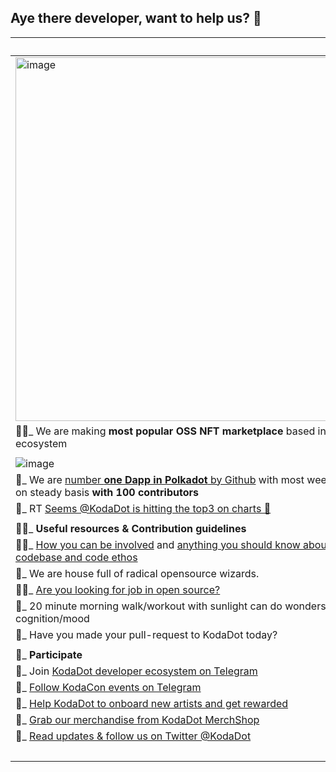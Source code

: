 ## Aye there developer, want to help us? 👋

|  | _ |
|:---|:---:|
| <img width="582" alt="image" src="https://user-images.githubusercontent.com/5887929/221959431-1e5e2129-de1a-43e8-977d-6f59ab547859.png"> | | 
| 🙋‍♀️_ We are making **most popular OSS NFT marketplace** based in Polkadot ecosystem |
| |
| ![image](https://user-images.githubusercontent.com/5887929/233139474-b55a2480-168c-4f0e-8ce4-74ecc6fc53bb.png) | 
| 🥇_ We are [number **one Dapp in Polkadot** by Github](https://github.com/topics/polkadot) with most weekly comits on steady basis **with 100 contributors** |
| 📸_ RT [Seems @KodaDot is hitting the top3 on charts 🥳](https://twitter.com/yangWao/status/1648316911116079105) |  
| | 
| 👩‍💻_ **Useful resources & Contribution guidelines** | 
| 🙇‍♀️_ [How you can be involved](https://github.com/kodadot/nft-gallery/blob/main/CONTRIBUTING.md) and [anything you should know about our codebase and code ethos](https://docs.kodadot.xyz) |
| 🧙_ We are house full of radical opensource wizards. | 
| 👩‍🔬_ [Are you looking for job in open source?](https://github.com/kodadot/nft-gallery/blob/main/HIRING.md) | 
| 🌅_ 20 minute morning walk/workout with sunlight can do wonders to your cognition/mood | 
| 🔁_ Have you made your pull-request to KodaDot today? |
| | 
| 🫶_ **Participate**  | 
| 🙌_ Join [KodaDot developer ecosystem on Telegram](https://t.me/kodadot_eco) | 
| 🥳_ [Follow KodaCon events on Telegram](https://t.me/kodacon) | 
| 🤑_ [Help KodaDot to onboard new artists and get rewarded](https://docs.kodadot.xyz/referral-program.html) | 
| 👕_ [Grab our merchandise from KodaDot MerchShop](https://shop.kodadot.xyz) | 
| 📰_ [Read updates & follow us on Twitter @KodaDot](https://twitter.com/kodadot) | |
| | _ |
